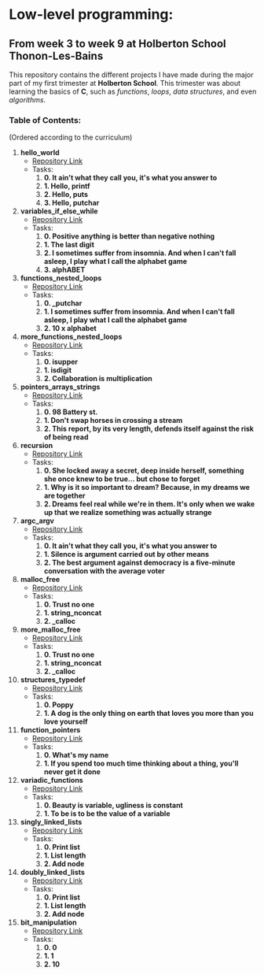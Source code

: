 # Low-level programming:
## From week 3 to week 9 at Holberton School Thonon-Les-Bains

This repository contains the different projects I have made during the major part of my first trimester at **Holberton School**.
This trimester was about learning the basics of **C**, such as *functions*, *loops*, *data structures*, and even *algorithms*.

### Table of Contents:
(Ordered according to the curriculum)

1. **hello_world**
   - [Repository Link](.../tree/main/hello_world)
   - Tasks:
     1. **0. It ain't what they call you, it's what you answer to**
     2. **1. Hello, printf**
     3. **2. Hello, puts**
     4. **3. Hello, putchar**
2. **variables_if_else_while**
   - [Repository Link](.../tree/main/variables_if_else_while)
   - Tasks:
     1. **0. Positive anything is better than negative nothing**
     2. **1. The last digit**
     3. **2. I sometimes suffer from insomnia. And when I can't fall asleep, I play what I call the alphabet game**
     4. **3. alphABET**
3. **functions_nested_loops**
   - [Repository Link](.../tree/main/functions_nested_loops)
   - Tasks:
     1. **0. _putchar**
     2. **1. I sometimes suffer from insomnia. And when I can't fall asleep, I play what I call the alphabet game**
     3. **2. 10 x alphabet**
4. **more_functions_nested_loops**
   - [Repository Link](.../tree/main/more_functions_nested_loops)
   - Tasks:
     1. **0. isupper**
     2. **1. isdigit**
     3. **2. Collaboration is multiplication**
5. **pointers_arrays_strings**
   - [Repository Link](.../tree/main/pointers_arrays_strings)
   - Tasks:
     1. **0. 98 Battery st.**
     2. **1. Don't swap horses in crossing a stream**
     3. **2. This report, by its very length, defends itself against the risk of being read**
6. **recursion**
   - [Repository Link](.../tree/main/recursion)
   - Tasks:
     1. **0. She locked away a secret, deep inside herself, something she once knew to be true... but chose to forget**
     2. **1. Why is it so important to dream? Because, in my dreams we are together**
     3. **2. Dreams feel real while we're in them. It's only when we wake up that we realize something was actually strange**
7. **argc_argv**
   - [Repository Link](.../tree/main/argc_argv)
   - Tasks:
     1. **0. It ain't what they call you, it's what you answer to**
     2. **1. Silence is argument carried out by other means**
     3. **2. The best argument against democracy is a five-minute conversation with the average voter**
8. **malloc_free**
   - [Repository Link](.../tree/main/malloc_free)
   - Tasks:
     1. **0. Trust no one**
     2. **1. string_nconcat**
     3. **2. _calloc**
9. **more_malloc_free**
   - [Repository Link](.../tree/main/more_malloc_free)
   - Tasks:
     1. **0. Trust no one**
     2. **1. string_nconcat**
     3. **2. _calloc**
10. **structures_typedef**
    - [Repository Link](.../tree/main/structures_typedef)
    - Tasks:
      1. **0. Poppy**
      2. **1. A dog is the only thing on earth that loves you more than you love yourself**
11. **function_pointers**
    - [Repository Link](.../tree/main/function_pointers)
    - Tasks:
      1. **0. What's my name**
      2. **1. If you spend too much time thinking about a thing, you'll never get it done**
12. **variadic_functions**
    - [Repository Link](.../tree/main/variadic_functions)
    - Tasks:
      1. **0. Beauty is variable, ugliness is constant**
      2. **1. To be is to be the value of a variable**
13. **singly_linked_lists**
    - [Repository Link](.../tree/main/singly_linked_lists)
    - Tasks:
      1. **0. Print list**
      2. **1. List length**
      3. **2. Add node**
14. **doubly_linked_lists**
    - [Repository Link](.../tree/main/doubly_linked_lists)
    - Tasks:
      1. **0. Print list**
      2. **1. List length**
      3. **2. Add node**
15. **bit_manipulation**
    - [Repository Link](.../tree/main/bit_manipulation)
    - Tasks:
      1. **0. 0**
      2. **1. 1**
      3. **2. 10**
